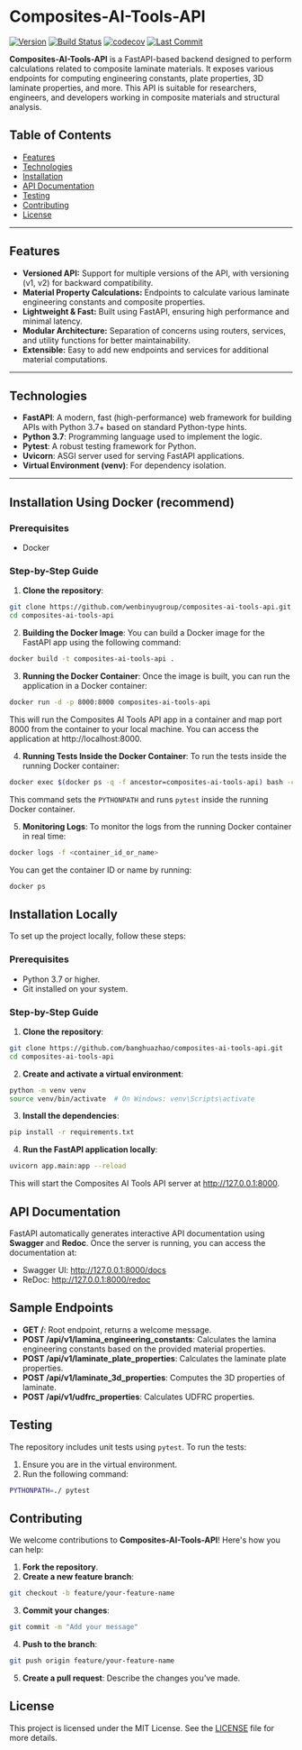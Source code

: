 # Composites-AI-Tools-API
[![Version](https://img.shields.io/github/v/release/banghuazhao/composites-ai-tools-api)](https://github.com/banghuazhao/composites-ai-tools-api/releases)
[![Build Status](https://github.com/banghuazhao/composites-ai-tools-api/actions/workflows/ci.yml/badge.svg)](https://github.com/banghuazhao/composites-ai-tools-api/actions)
[![codecov](https://codecov.io/gh/banghuazhao/composites-ai-tools-api/branch/main/graph/badge.svg)](https://codecov.io/gh/banghuazhao/composites-ai-tools-api)
[![Last Commit](https://img.shields.io/github/last-commit/banghuazhao/composites-ai-tools-api)](https://github.com/banghuazhao/composites-ai-tools-api/composites-ai-tools/main)


**Composites-AI-Tools-API** is a FastAPI-based backend designed to perform calculations related to composite laminate materials. It exposes various endpoints for computing engineering constants, plate properties, 3D laminate properties, and more. This API is suitable for researchers, engineers, and developers working in composite materials and structural analysis.

## Table of Contents

- [Features](#features)
- [Technologies](#technologies)
- [Installation](#installation)
- [API Documentation](#api-documentation)
- [Testing](#testing)
- [Contributing](#contributing)
- [License](#license)

---

## Features

- **Versioned API:** Support for multiple versions of the API, with versioning (v1, v2) for backward compatibility.
- **Material Property Calculations:** Endpoints to calculate various laminate engineering constants and composite properties.
- **Lightweight & Fast:** Built using FastAPI, ensuring high performance and minimal latency.
- **Modular Architecture:** Separation of concerns using routers, services, and utility functions for better maintainability.
- **Extensible:** Easy to add new endpoints and services for additional material computations.

---

## Technologies

- **FastAPI**: A modern, fast (high-performance) web framework for building APIs with Python 3.7+ based on standard Python-type hints.
- **Python 3.7**: Programming language used to implement the logic.
- **Pytest**: A robust testing framework for Python.
- **Uvicorn**: ASGI server used for serving FastAPI applications.
- **Virtual Environment (venv)**: For dependency isolation.

---

## Installation Using Docker (recommend)

### Prerequisites
- Docker

### Step-by-Step Guide

1. **Clone the repository**:
```bash
git clone https://github.com/wenbinyugroup/composites-ai-tools-api.git
cd composites-ai-tools-api
```
2. **Building the Docker Image**:
You can build a Docker image for the FastAPI app using the following command:

```bash
docker build -t composites-ai-tools-api .
```
3. **Running the Docker Container**:
Once the image is built, you can run the application in a Docker container:

```bash
docker run -d -p 8000:8000 composites-ai-tools-api
```
This will run the Composites AI Tools API app in a container and map port 8000 from the container to your local machine. You can access the application at http://localhost:8000.

4. **Running Tests Inside the Docker Container**:
To run the tests inside the running Docker container:

```bash
docker exec $(docker ps -q -f ancestor=composites-ai-tools-api) bash -c "PYTHONPATH=./ pytest"
```
This command sets the `PYTHONPATH` and runs `pytest` inside the running Docker container.

5. **Monitoring Logs**:
To monitor the logs from the running Docker container in real time:

```bash
docker logs -f <container_id_or_name>
```
You can get the container ID or name by running:

```bash
docker ps
```

## Installation Locally

To set up the project locally, follow these steps:

### Prerequisites
- Python 3.7 or higher.
- Git installed on your system.

### Step-by-Step Guide

1. **Clone the repository**:
```bash
git clone https://github.com/banghuazhao/composites-ai-tools-api.git
cd composites-ai-tools-api
```

2. **Create and activate a virtual environment**:
```bash
python -m venv venv
source venv/bin/activate  # On Windows: venv\Scripts\activate
```

3. **Install the dependencies**:
```bash
pip install -r requirements.txt
```

4. **Run the FastAPI application locally**:
```bash
uvicorn app.main:app --reload
```

This will start the Composites AI Tools API server at http://127.0.0.1:8000.

## API Documentation
FastAPI automatically generates interactive API documentation using **Swagger** and **Redoc**. Once the server is running, you can access the documentation at:

* Swagger UI: http://127.0.0.1:8000/docs
* ReDoc: http://127.0.0.1:8000/redoc

## Sample Endpoints
* **GET /**: Root endpoint, returns a welcome message.
* **POST /api/v1/lamina_engineering_constants**: Calculates the lamina engineering constants based on the provided material properties.
* **POST /api/v1/laminate_plate_properties**: Calculates the laminate plate properties.
* **POST /api/v1/laminate_3d_properties**: Computes the 3D properties of laminate.
* **POST /api/v1/udfrc_properties**: Calculates UDFRC properties.

## Testing
The repository includes unit tests using `pytest`. To run the tests:

1. Ensure you are in the virtual environment.
2. Run the following command:
```bash
PYTHONPATH=./ pytest
```

## Contributing
We welcome contributions to **Composites-AI-Tools-API**! Here's how you can help:

1. **Fork the repository**.
2. **Create a new feature branch**:
```bash
git checkout -b feature/your-feature-name
```
3. **Commit your changes**:
```bash
git commit -m "Add your message"
```
4. **Push to the branch**:
```bash
git push origin feature/your-feature-name
```
5. **Create a pull request**: Describe the changes you’ve made.


## License
This project is licensed under the MIT License. See the [LICENSE](LICENSE) file for more details.
